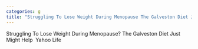 ```yaml
---
categories: g
title: "Struggling To Lose Weight During Menopause The Galveston Diet Just Might Help  Yahoo Life"
---
```

Struggling To Lose Weight During Menopause? The Galveston Diet Just Might Help&nbsp;&nbsp;Yahoo Life